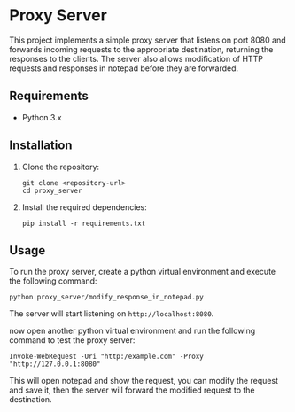 # Proxy Server

This project implements a simple proxy server that listens on port 8080 and forwards incoming requests to the appropriate destination, returning the responses to the clients. The server also allows modification of HTTP requests and responses in notepad before they are forwarded.

## Requirements

- Python 3.x

## Installation

1. Clone the repository:
   ```
   git clone <repository-url>
   cd proxy_server
   ```

2. Install the required dependencies:
   ```
   pip install -r requirements.txt
   ```

## Usage

To run the proxy server, create a python virtual environment and execute the following command:

```
python proxy_server/modify_response_in_notepad.py
```

The server will start listening on `http://localhost:8080`.

now open another python virtual environment and run the following command to test the proxy server:

```
Invoke-WebRequest -Uri "http:/example.com" -Proxy "http://127.0.0.1:8080"
```
This will open notepad and show the request, you can modify the request and save it, then the server will forward the modified request to the destination.
